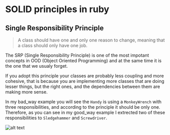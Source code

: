 # SOLID principles in ruby

## Single Responsibility Principle
  >A class should have one and only one reason to change, meaning that a class should only have one job.

  The SRP (Single Responsibility Principle) is one of the most impotant concepts in OOD (Object Oriented Programming) and at the same time it is the one that we usualy forget.

  If you adopt this principle your classes are probably less coupling and more cohesive, that is because you are implementing more classes that are doing lesser things, but the right ones, and the dependencies between them are making more sense.

  In my bad_way example you will see the `Handy` is using a `MonkeyWrench` with three responsibilities, and according to the principle it should be only one. Therefore, as you can see in my good_way example I extrected two of these responsibilities to `Sledgehammer` and `Screwdriver`.

![alt text](https://github.com/LeonOlberg/solid_ruby/diagrams/srp/SRP.png)

